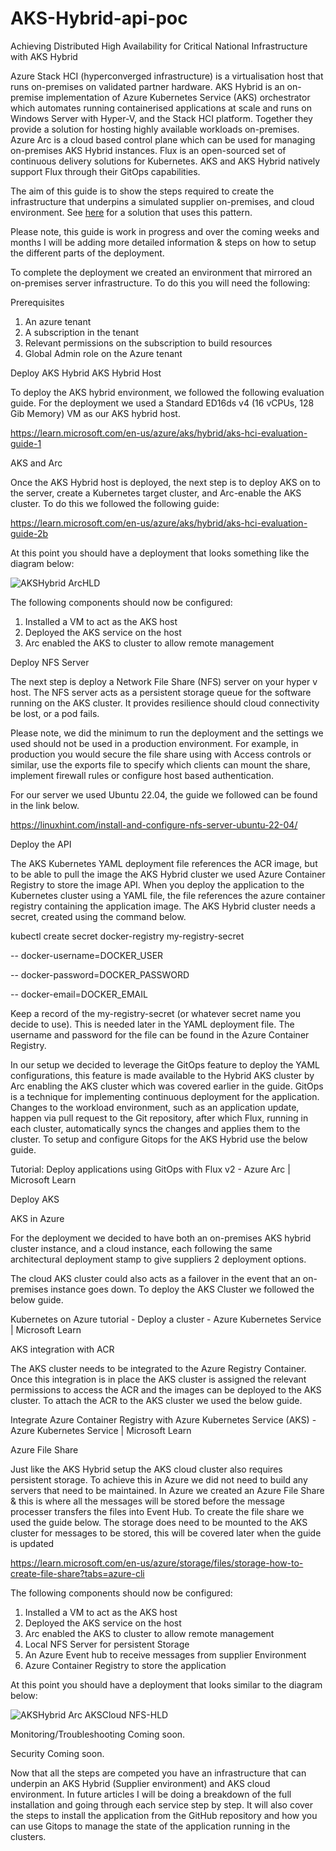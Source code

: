 # AKS-Hybrid-api-poc

Achieving Distributed High Availability for Critical National Infrastructure with AKS Hybrid

Azure Stack HCI (hyperconverged infrastructure) is a virtualisation host that runs on-premises on validated partner hardware. AKS Hybrid is an on-premise implementation of Azure Kubernetes Service (AKS) orchestrator which automates running containerised applications at scale and runs on Windows Server with Hyper-V, and the Stack HCI platform. Together they provide a solution for hosting highly available workloads on-premises. Azure Arc is a cloud based control plane which can be used for managing on-premises AKS Hybrid instances. Flux is an open-sourced set of continuous delivery solutions for Kubernetes. AKS and AKS Hybrid natively support Flux through their GitOps capabilities.

The aim of this guide is to show the steps required to create the infrastructure that underpins a simulated supplier on-premises, and cloud environment.  See [here](https://github.com/ianlcurtis1/ha-aks-hybrid-poc) for a solution that uses this pattern.

Please note, this guide is work in progress and over the coming weeks and months I will be adding more detailed information & steps on how to setup the different parts of the deployment. 

To complete the deployment we created an environment that mirrored an on-premises server infrastructure. To do this you will need the following:

Prerequisites
1)	An azure tenant 
2)	A subscription in the tenant
3)	Relevant permissions on the subscription to build resources 
4)	Global Admin role on the Azure tenant


Deploy AKS Hybrid 
AKS Hybrid Host

To deploy the AKS hybrid environment, we followed the following evaluation guide. For the deployment we used a Standard ED16ds v4 (16 vCPUs, 128 Gib Memory) VM as our AKS hybrid host.

https://learn.microsoft.com/en-us/azure/aks/hybrid/aks-hci-evaluation-guide-1 


AKS and Arc

Once the AKS Hybrid host is deployed, the next step is to deploy AKS on to the server, create a Kubernetes target cluster, and Arc-enable the AKS cluster. To do this we followed the following guide:  

https://learn.microsoft.com/en-us/azure/aks/hybrid/aks-hci-evaluation-guide-2b 

At this point you should have a deployment that looks something like the diagram below:


![AKSHybrid ArcHLD](https://github.com/philljudge/aks-hybrid-api-poc/assets/131694192/0c0cea40-e625-4ad3-b326-89b0cb9720a5)



The following components should now be configured:	
1)	Installed a VM to act as the AKS host
2)	Deployed the AKS service on the host
3)	Arc enabled the AKS to cluster to allow remote management

Deploy NFS Server

The next step is deploy a Network File Share (NFS) server on your hyper v host. The NFS server acts as a persistent storage queue for the software running on the AKS cluster. It provides resilience should cloud connectivity be lost, or a pod fails.

Please note, we did the minimum to run the deployment and the settings we used should not be used in a production environment. For example, in production you would secure the file share using with Access controls or similar, use the exports file to specify which clients can mount the share, implement firewall rules or configure host based authentication.

For our server we used Ubuntu 22.04, the guide we followed can be found in the link below. 

https://linuxhint.com/install-and-configure-nfs-server-ubuntu-22-04/ 

Deploy the API

The AKS Kubernetes YAML deployment file references the ACR image, but to be able to pull the image the AKS Hybrid cluster we used Azure Container Registry to store the image API.  When you deploy the application to the Kubernetes cluster using a YAML file, the file references the azure container registry containing the application image. The AKS Hybrid cluster needs a secret, created using the command below.

kubectl create secret docker-registry my-registry-secret 

-- docker-username=DOCKER_USER 

-- docker-password=DOCKER_PASSWORD 

-- docker-email=DOCKER_EMAIL

Keep a record of the my-registry-secret (or whatever secret name you decide to use). This is needed later in the YAML deployment file.  The username and password for the file can be found in the Azure Container Registry. 

In our setup we decided to leverage the GitOps feature to deploy the YAML configurations, this feature is made available to the Hybrid AKS cluster by Arc enabling the AKS cluster which was covered earlier in the guide.  GitOps is a technique for implementing continuous deployment for the application.  Changes to the workload environment, such as an application update, happen via pull request to the Git repository, after which Flux, running in each cluster, automatically syncs the changes and applies them to the cluster.  To setup and configure Gitops for the AKS Hybrid use the below guide.

Tutorial: Deploy applications using GitOps with Flux v2 - Azure Arc | Microsoft Learn

Deploy AKS

AKS in Azure

For the deployment we decided to have both an on-premises AKS hybrid cluster instance, and a cloud instance, each following the same architectural deployment stamp to give suppliers 2 deployment options.

The cloud AKS cluster could also acts as a failover in the event that an on-premises instance goes down. To deploy the AKS Cluster we followed the below guide.

Kubernetes on Azure tutorial - Deploy a cluster - Azure Kubernetes Service | Microsoft Learn

AKS integration with ACR

The AKS cluster needs to be integrated to the Azure Registry Container.  Once this integration is in place the AKS cluster is assigned the relevant permissions to access the ACR and the images can be deployed to the AKS cluster.  To attach the ACR to the AKS cluster we used the below guide. 

Integrate Azure Container Registry with Azure Kubernetes Service (AKS) - Azure Kubernetes Service | Microsoft Learn

Azure File Share

Just like the AKS Hybrid setup the AKS cloud cluster also requires persistent storage.  To achieve this in Azure we did not need to build any servers that need to be maintained.  In Azure we created an Azure File Share & this is where all the messages will be stored before the message processer transfers the files into Event Hub.  To create the file share we used the guide below.  The storage does need to be mounted to the AKS cluster for messages to be stored, this will be covered later when the guide is updated

https://learn.microsoft.com/en-us/azure/storage/files/storage-how-to-create-file-share?tabs=azure-cli

The following components should now be configured:	
1)	Installed a VM to act as the AKS host
2)	Deployed the AKS service on the host
3)	Arc enabled the AKS to cluster to allow remote management
4)	Local NFS Server for persistent Storage 
5)	An Azure Event hub to receive messages from supplier Environment
6)	Azure Container Registry to store the application

At this point you should have a deployment that looks similar to the diagram below:



![AKSHybrid Arc AKSCloud NFS-HLD](https://github.com/philljudge/aks-hybrid-api-poc/assets/131694192/a4b0a605-c429-4291-8716-2ebecc45384d)


Monitoring/Troubleshooting
Coming soon.

Security
Coming soon.

Now that all the steps are competed you have an infrastructure that can underpin an AKS Hybrid (Supplier environment) and AKS cloud environment.  In future articles I will be doing a breakdown of the full installation and going through each service step by step.  It will also cover the steps to install the application from the GitHub repository and how you can use Gitops to manage the state of the application running in the clusters. 
